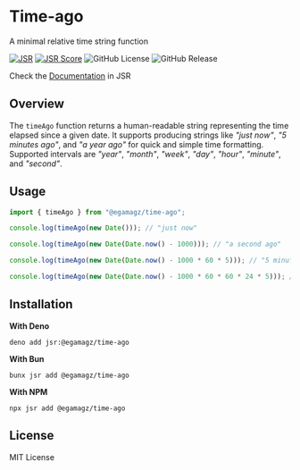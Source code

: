 # Time-ago

A minimal relative time string function

[![JSR](https://jsr.io/badges/@egamagz/time-ago)](https://jsr.io/@egamagz/time-ago)
[![JSR Score](https://jsr.io/badges/@egamagz/time-ago/score)](https://jsr.io/@egamagz/time-ago/score)
![GitHub License](https://img.shields.io/github/license/egamagz/time-ago)
![GitHub Release](https://img.shields.io/github/v/release/egamagz/time-ago)

Check the [Documentation](https://jsr.io/@egamagz/time-ago) in JSR

## Overview

The `timeAgo` function returns a human-readable string representing the time
elapsed since a given date. It supports producing strings like _"just now"_, _"5
minutes ago"_, and _"a year ago"_ for quick and simple time formatting.
Supported intervals are _"year"_, _"month"_, _"week"_, _"day"_, _"hour"_,
_"minute"_, and _"second"_.

## Usage

```typescript
import { timeAgo } from "@egamagz/time-ago";

console.log(timeAgo(new Date())); // "just now"

console.log(timeAgo(new Date(Date.now() - 1000))); // "a second ago"

console.log(timeAgo(new Date(Date.now() - 1000 * 60 * 5))); // "5 minutes ago"

console.log(timeAgo(new Date(Date.now() - 1000 * 60 * 60 * 24 * 5))); // "5 days ago"
```

## Installation

**With Deno**

```console
deno add jsr:@egamagz/time-ago
```

**With Bun**

```console
bunx jsr add @egamagz/time-ago
```

**With NPM**

```console
npx jsr add @egamagz/time-ago
```

## License

MIT License
